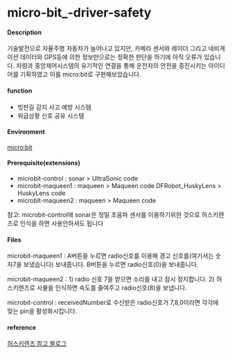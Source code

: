 # micro-bit_-driver-safety

#### Description

기술발전으로 자율주행 자동차가 늘어나고 있지만, 카메라 센서와 레이더 그리고 네비게이션 데이터와 GPS등에 의한 정보만으로는 정확한 판단을 하기에 아직 오류가 있습니다. 
차량과 중앙제어시스템의 유기적인 연결을 통해 운전자의 안전을 증진시키는 아이디어를 기획하였고 이를 micro:bit로 구현해보았습니다.

#### function
* 빙판길 감지 사고 예방 시스템
* 위급상황 신호 공유 시스템


#### Environment

[micro:bit](https://makecode.microbit.org/)

#### Prerequisite(extensions)

* microbit-control  : sonar > UltraSonic code
* microbit-maqueen1 : maqueen > Maqueen code
                    DFRobot_HuskyLens > HuskyLens code
* microbit-maqueen2 : maqueen > Maqueen code

참고: microbit-control에 sonar은 정밀 초음파 센서를 이용하기위한 것으로 허스키렌즈로 인식을 하면 사용안하셔도 됩니다



#### Files

microbit-maqueen1 : A버튼을 누르면 radio신호를 이용해 경고 신호를(여기서는 숫자7을 보냈습니다) 보내줍니다. B버튼을 누르면 radio신호(0)을 보내줍니다.

microbit-maqueen2 : 1) radio 신호 7을 받으면 소리를 내고 잠시 정지합니다.
                    2) 허스키렌즈로 사물을 인식하면 속도를 줄여주고 radio신호(8)을 보냅니다.
                    
microbit-control  : receivedNumber로 수신받은 radio신호가 7,8,0이라면 각각에 맞는 pin을 활성화시킵니다.

#### reference
[허스키렌즈 참고 블로그](https://blog.naver.com/mathmuse/222547919885)
